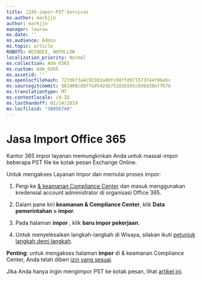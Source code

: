 ```yaml
---
title: 1245-impor-PST-Services
ms.author: markjjo
author: markjjo
manager: lauraw
ms.date: ''
ms.audience: Admin
ms.topic: article
ROBOTS: NOINDEX, NOFOLLOW
localization_priority: Normal
ms.collection: Adm_O365
ms.custom: Adm_O365
ms.assetid: ''
ms.openlocfilehash: 727d6f3a4c92303a00fc60ffd971573744f06e6c
ms.sourcegitcommit: 983d08cd9ffe9542db75102b5b5c036d38eff67b
ms.translationtype: MT
ms.contentlocale: id-ID
ms.lasthandoff: 02/14/2019
ms.locfileid: "30056748"
---
```

# <a name="office-365-import-service"></a>Jasa Import Office 365 

Kantor 365 impor layanan memungkinkan Anda untuk massal-impor beberapa PST file ke kotak pesan Exchange Online. 

Untuk mengakses Layanan Impor dan memulai proses impor:

1. Pergi ke [& keamanan Compliance Center](https://protection.office.com) dan masuk menggunakan kredensial account administrator di organisasi Office 365.

2. Dalam pane kiri **keamanan & Compliance Center**, klik **Data pemerintahan > impor**.

3. Pada halaman **impor** , klik **baru impor pekerjaan**. 

4. Untuk menyelesaikan langkah-langkah di Wisaya, silakan ikuti [petunjuk langkah demi langkah](https://docs.microsoft.com/office365/securitycompliance/use-network-upload-to-import-pst-files).

**Penting**: untuk mengakses halaman **impor** di & keamanan Compliance Center, Anda telah diberi [izin yang sesuai](https://docs.microsoft.com/office365/securitycompliance/use-network-upload-to-import-pst-files#before-you-begin). 

Jika Anda hanya ingin mengimpor PST ke kotak pesan, lihat [artikel ini](https://support.office.com/article/import-email-contacts-and-calendar-from-an-outlook-pst-file-431a8e9a-f99f-4d5f-ae48-ded54b3440ac).
